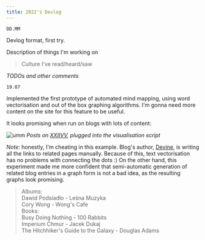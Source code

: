 ```yaml
---
title: 2022's Devlog
---
```



```
DD.MM
```

Devlog format, first try.

Description of things I'm working on

>Culture I've read/heard/saw

*TODOs and other comments*


```
19.07 
```

Implemented the first prototype of automated mind mapping, using word vectorisation
and out of the box graphing algorithms. I'm gonna need more content on the site
for this feature to be useful.

It looks promising when run on blogs with lots of content:

![umm](/xxiivv_text_vectorisation_example.jpg)
*Posts on [XXIIVV](http://xxiivv.com/), plugged into the visualisation script*

*Note:* honestly, I'm cheating in this example. Blog's author, [Devine](https://wiki.xxiivv.com/site/devine_lu_linvega.html),
is writing all the links to related pages manually. Because of this, text vectorisation has
no problems with connecting the dots :) On the other hand, this experiment made me more confident
that semi-automatic generation of related blog entries in a graph form is not a bad idea,
as the resulting graphs look promising.


>Albums: <br>
>Dawid Podsiadło - Leśna Muzyka<br>
>Cory Wong - Wong's Cafe<br>
>Books:<br>
>Busy Doing Nothing - 100 Rabbits<br>
>Imperium Chmur - Jacek Dukaj<br>
>The Hitchhiker's Guide to the Galaxy - Douglas Adams<br>



